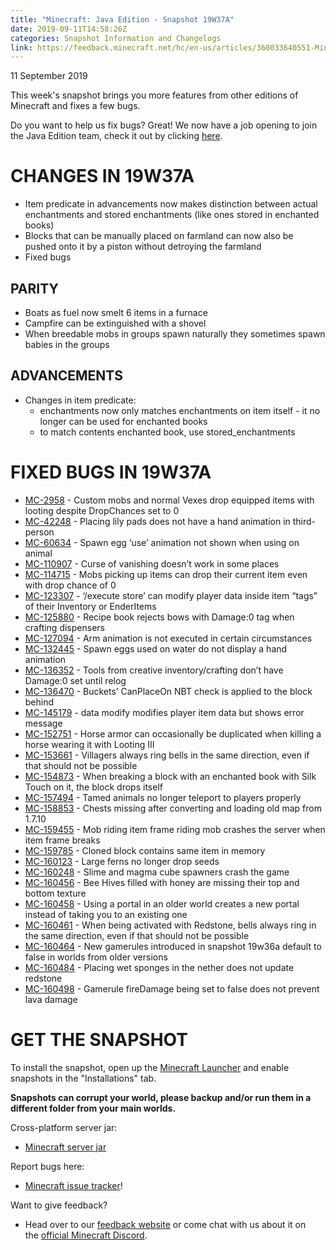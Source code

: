 ```yaml
---
title: "Minecraft: Java Edition - Snapshot 19W37A"
date: 2019-09-11T14:58:26Z
categories: Snapshot Information and Changelogs
link: https://feedback.minecraft.net/hc/en-us/articles/360033640551-Minecraft-Java-Edition-Snapshot-19W37A
---
```


11 September 2019

This week's snapshot brings you more features from other editions of Minecraft and fixes a few bugs.

Do you want to help us fix bugs? Great! We now have a job opening to join the Java Edition team, check it out by clicking [here](https://jobs.mojang.com/jobs/283690-java-game-developer).

# CHANGES IN 19W37A

- Item predicate in advancements now makes distinction between actual enchantments and stored enchantments (like ones stored in enchanted books)
- Blocks that can be manually placed on farmland can now also be pushed onto it by a piston without detroying the farmland
- Fixed bugs

## PARITY

- Boats as fuel now smelt 6 items in a furnace
- Campfire can be extinguished with a shovel
- When breedable mobs in groups spawn naturally they sometimes spawn babies in the groups

## ADVANCEMENTS

- Changes in item predicate:
  - enchantments now only matches enchantments on item itself - it no longer can be used for enchanted books
  - to match contents enchanted book, use stored_enchantments

# FIXED BUGS IN 19W37A

- [MC-2958](https://bugs.mojang.com/browse/MC-2958) - Custom mobs and normal Vexes drop equipped items with looting despite DropChances set to 0
- [MC-42248](https://bugs.mojang.com/browse/MC-42248) - Placing lily pads does not have a hand animation in third-person
- [MC-60634](https://bugs.mojang.com/browse/MC-60634) - Spawn egg ‘use’ animation not shown when using on animal
- [MC-110907](https://bugs.mojang.com/browse/MC-110907) - Curse of vanishing doesn’t work in some places
- [MC-114715](https://bugs.mojang.com/browse/MC-114715) - Mobs picking up items can drop their current item even with drop chance of 0
- [MC-123307](https://bugs.mojang.com/browse/MC-123307) - ‘/execute store’ can modify player data inside item “tags” of their Inventory or EnderItems
- [MC-125880](https://bugs.mojang.com/browse/MC-125880) - Recipe book rejects bows with Damage:0 tag when crafting dispensers
- [MC-127094](https://bugs.mojang.com/browse/MC-127094) - Arm animation is not executed in certain circumstances
- [MC-132445](https://bugs.mojang.com/browse/MC-132445) - Spawn eggs used on water do not display a hand animation
- [MC-136352](https://bugs.mojang.com/browse/MC-136352) - Tools from creative inventory/crafting don’t have Damage:0 set until relog
- [MC-136470](https://bugs.mojang.com/browse/MC-136470) - Buckets’ CanPlaceOn NBT check is applied to the block behind
- [MC-145179](https://bugs.mojang.com/browse/MC-145179) - data modify modifies player item data but shows error message
- [MC-152751](https://bugs.mojang.com/browse/MC-152751) - Horse armor can occasionally be duplicated when killing a horse wearing it with Looting III
- [MC-153661](https://bugs.mojang.com/browse/MC-153661) - Villagers always ring bells in the same direction, even if that should not be possible
- [MC-154873](https://bugs.mojang.com/browse/MC-154873) - When breaking a block with an enchanted book with Silk Touch on it, the block drops itself
- [MC-157494](https://bugs.mojang.com/browse/MC-157494) - Tamed animals no longer teleport to players properly
- [MC-158853](https://bugs.mojang.com/browse/MC-158853) - Chests missing after converting and loading old map from 1.7.10
- [MC-159455](https://bugs.mojang.com/browse/MC-159455) - Mob riding item frame riding mob crashes the server when item frame breaks
- [MC-159785](https://bugs.mojang.com/browse/MC-159785) - Cloned block contains same item in memory
- [MC-160123](https://bugs.mojang.com/browse/MC-160123) - Large ferns no longer drop seeds
- [MC-160248](https://bugs.mojang.com/browse/MC-160248) - Slime and magma cube spawners crash the game
- [MC-160456](https://bugs.mojang.com/browse/MC-160456) - Bee Hives filled with honey are missing their top and bottom texture
- [MC-160458](https://bugs.mojang.com/browse/MC-160458) - Using a portal in an older world creates a new portal instead of taking you to an existing one
- [MC-160461](https://bugs.mojang.com/browse/MC-160461) - When being activated with Redstone, bells always ring in the same direction, even if that should not be possible
- [MC-160464](https://bugs.mojang.com/browse/MC-160464) - New gamerules introduced in snapshot 19w36a default to false in worlds from older versions
- [MC-160484](https://bugs.mojang.com/browse/MC-160484) - Placing wet sponges in the nether does not update redstone
- [MC-160498](https://bugs.mojang.com/browse/MC-160498) - Gamerule fireDamage being set to false does not prevent lava damage

# GET THE SNAPSHOT

To install the snapshot, open up the [Minecraft Launcher](https://www.minecraft.net/download.html) and enable snapshots in the "Installations" tab.

**Snapshots can corrupt your world, please backup and/or run them in a different folder from your main worlds.**

Cross-platform server jar:

- [Minecraft server jar](https://launcher.mojang.com/v1/objects/e2c6923d9e06f6b98460f0f584567848a70bf71b/server.jar)

Report bugs here:

- [Minecraft issue tracker](https://bugs.mojang.com/browse/MC)!

Want to give feedback?

- Head over to our [feedback website](http://aka.ms/snapshotfeedback) or come chat with us about it on the [official Minecraft Discord](https://discordapp.com/invite/minecraft).
